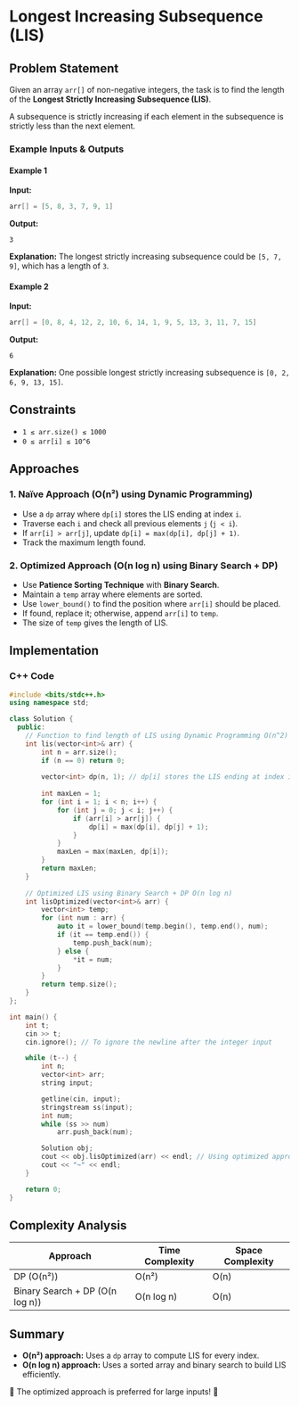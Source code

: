 # Longest Increasing Subsequence (LIS)

## Problem Statement
Given an array `arr[]` of non-negative integers, the task is to find the length of the **Longest Strictly Increasing Subsequence (LIS)**.

A subsequence is strictly increasing if each element in the subsequence is strictly less than the next element.

### Example Inputs & Outputs

#### Example 1
**Input:**
```cpp
arr[] = [5, 8, 3, 7, 9, 1]
```
**Output:**
```
3
```
**Explanation:** The longest strictly increasing subsequence could be `[5, 7, 9]`, which has a length of `3`.

#### Example 2
**Input:**
```cpp
arr[] = [0, 8, 4, 12, 2, 10, 6, 14, 1, 9, 5, 13, 3, 11, 7, 15]
```
**Output:**
```
6
```
**Explanation:** One possible longest strictly increasing subsequence is `[0, 2, 6, 9, 13, 15]`.

## Constraints
- `1 ≤ arr.size() ≤ 1000`
- `0 ≤ arr[i] ≤ 10^6`

## Approaches

### 1. Naïve Approach (O(n²) using Dynamic Programming)
- Use a `dp` array where `dp[i]` stores the LIS ending at index `i`.
- Traverse each `i` and check all previous elements `j` (`j < i`).
- If `arr[i] > arr[j]`, update `dp[i] = max(dp[i], dp[j] + 1)`.
- Track the maximum length found.

### 2. Optimized Approach (O(n log n) using Binary Search + DP)
- Use **Patience Sorting Technique** with **Binary Search**.
- Maintain a `temp` array where elements are sorted.
- Use `lower_bound()` to find the position where `arr[i]` should be placed.
- If found, replace it; otherwise, append `arr[i]` to `temp`.
- The size of `temp` gives the length of LIS.

## Implementation

### C++ Code
```cpp
#include <bits/stdc++.h>
using namespace std;

class Solution {
  public:
    // Function to find length of LIS using Dynamic Programming O(n^2)
    int lis(vector<int>& arr) {
        int n = arr.size();
        if (n == 0) return 0;
        
        vector<int> dp(n, 1); // dp[i] stores the LIS ending at index i
        
        int maxLen = 1;
        for (int i = 1; i < n; i++) {
            for (int j = 0; j < i; j++) {
                if (arr[i] > arr[j]) {
                    dp[i] = max(dp[i], dp[j] + 1);
                }
            }
            maxLen = max(maxLen, dp[i]);
        }
        return maxLen;
    }
    
    // Optimized LIS using Binary Search + DP O(n log n)
    int lisOptimized(vector<int>& arr) {
        vector<int> temp;
        for (int num : arr) {
            auto it = lower_bound(temp.begin(), temp.end(), num);
            if (it == temp.end()) {
                temp.push_back(num);
            } else {
                *it = num;
            }
        }
        return temp.size();
    }
};

int main() {
    int t;
    cin >> t;
    cin.ignore(); // To ignore the newline after the integer input

    while (t--) {
        int n;
        vector<int> arr;
        string input;

        getline(cin, input);
        stringstream ss(input);
        int num;
        while (ss >> num)
            arr.push_back(num);

        Solution obj;
        cout << obj.lisOptimized(arr) << endl; // Using optimized approach
        cout << "~" << endl;
    }

    return 0;
}
```

## Complexity Analysis

| Approach | Time Complexity | Space Complexity |
|----------|----------------|------------------|
| DP (O(n²)) | O(n²) | O(n) |
| Binary Search + DP (O(n log n)) | O(n log n) | O(n) |

## Summary
- **O(n²) approach:** Uses a `dp` array to compute LIS for every index.
- **O(n log n) approach:** Uses a sorted array and binary search to build LIS efficiently.

🚀 The optimized approach is preferred for large inputs! 🚀

